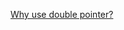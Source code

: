 [Why use double pointer?](https://stackoverflow.com/questions/5580761/why-use-double-pointer-or-why-use-pointers-to-pointers)
